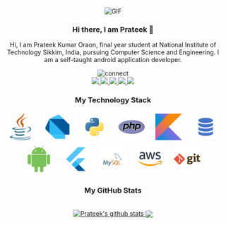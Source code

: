 <div align="center">
    <img align="center" alt="GIF" src="https://camo.githubusercontent.com/992babdffd8c74a1502de375fbdf7e4d54773242/68747470733a2f2f6d656469612e67697068792e636f6d2f6d656469612f53576f536b4e36447854737a71494b4571762f67697068792e676966" />
    <h3>Hi there, I am Prateek 👋</h3>
    <p>Hi, I am Prateek Kumar Oraon, final year student at National Institute of Technology Sikkim, India, pursuing Computer Science and Engineering. I am a self-taught android application developer.</p>
    <img src="https://i1.wp.com/slfgchurch.com/wp-content/uploads/2019/08/lets-connect-1.png?ssl=1" alt="connect" width="20%" height="10%">
    <br>
    <a href="https://linkedin.com/in/prateekkroraon">
        <img src="https://img.shields.io/badge/-LinkedIn-0e76a8?style=flat-square&logo=Linkedin&logoColor=white">
    </a>
    <a href="https://twitter.com/oraon_sahab">
        <img src="https://img.shields.io/badge/-Twitter-00acee?style=flat-square&logo=Twitter&logoColor=white">
    </a>
    <a href="https://instagram.com/prateekkr_o">
        <img src="https://img.shields.io/badge/-Instagram-e4405f?style=flat-square&logo=Instagram&logoColor=white">
    </a>
    <a href="https://t.me/oraonPK">
        <img src="https://img.shields.io/badge/-Telegram-0088cc?style=flat-square&logo=Telegram&logoColor=white">
    </a>
    <a href="mailto:b170078@nitsikkim.ac.in">
        <img src="https://img.shields.io/badge/-b170078@nitsikkim.ac.in-c14438?style=flat-square&logo=Gmail&logoColor=white&link=mailto:b170078@nitsikkim.ac.in">
    </a>
    <br>
    <h3>My Technology Stack</h3> 
    <img height="60" style="margin:5px 10px 5px 10px" src="https://raw.githubusercontent.com/github/explore/80688e429a7d4ef2fca1e82350fe8e3517d3494d/topics/java/java.png" alt="java">
    <img height="60" style="margin:5px 10px 5px 10px" src="https://raw.githubusercontent.com/github/explore/80688e429a7d4ef2fca1e82350fe8e3517d3494d/topics/dart/dart.png" alt="python">
    <img height="60" style="margin:5px 10px 5px 10px" src="https://raw.githubusercontent.com/github/explore/80688e429a7d4ef2fca1e82350fe8e3517d3494d/topics/python/python.png" alt="python">
    <img height="60" style="margin:5px 10px 5px 10px" src="https://raw.githubusercontent.com/github/explore/80688e429a7d4ef2fca1e82350fe8e3517d3494d/topics/php/php.png" alt="python">
    <img height="60" style="margin:5px 10px 5px 10px" src="https://raw.githubusercontent.com/github/explore/80688e429a7d4ef2fca1e82350fe8e3517d3494d/topics/kotlin/kotlin.png" alt="kotlin">
    <img height="60" style="margin:5px 10px 5px 10px" src="https://raw.githubusercontent.com/github/explore/80688e429a7d4ef2fca1e82350fe8e3517d3494d/topics/sql/sql.png" alt="sql">
    <br>
    <img height="60" style="margin:5px 10px 5px 10px" src="https://raw.githubusercontent.com/github/explore/80688e429a7d4ef2fca1e82350fe8e3517d3494d/topics/android/android.png" alt="android">
    <img height="60" style="margin:5px 10px 5px 10px" src="https://raw.githubusercontent.com/github/explore/80688e429a7d4ef2fca1e82350fe8e3517d3494d/topics/flutter/flutter.png" alt="flutter">
    <img height="60" style="margin:5px 10px 5px 10px" src="https://raw.githubusercontent.com/github/explore/80688e429a7d4ef2fca1e82350fe8e3517d3494d/topics/mysql/mysql.png" alt="mysql">
    <img height="60" style="margin:5px 10px 5px 10px" src="https://raw.githubusercontent.com/github/explore/80688e429a7d4ef2fca1e82350fe8e3517d3494d/topics/aws/aws.png" alt="aws">
    <img height="60" style="margin:5px 10px 5px 10px" src="https://raw.githubusercontent.com/github/explore/80688e429a7d4ef2fca1e82350fe8e3517d3494d/topics/git/git.png" alt="git">
    <br>
    <h3>My GitHub Stats</h3>
    <br>
    <a href="https://github.com/PrateekKrOraon">
    <img align="top" height=180 src="https://github-readme-stats.vercel.app/api?username=prateekKrOraon&show_icons=true&include_all_commits=truetitle_color=1565c0&icon_color=1976d2&text_color=424242&bg_color=fafafa" alt="Prateek's github stats" />
    </a>
    <a href="https://github.com/PrateekKrOraon">
    <img align="center" height=180 src="https://github-readme-stats.vercel.app/api/top-langs/?username=prateekKrOraon&layout=compact&title_color=1565c0&bg_color=fafafa" />
    </a>
</div>
